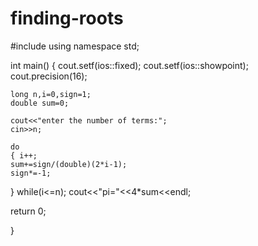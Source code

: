 # finding-roots
#include <iostream>
using namespace std;


int main()
{
    cout.setf(ios::fixed);
    cout.setf(ios::showpoint);
    cout.precision(16);
    
    long n,i=0,sign=1;
    double sum=0;
    
    cout<<"enter the number of terms:";
    cin>>n;
    
    do
    { i++;
    sum+=sign/(double)(2*i-1);
    sign*=-1;
}
while(i<=n);
cout<<"pi="<<4*sum<<endl;

return 0;

}
